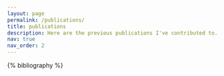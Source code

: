 ```yaml
---
layout: page
permalink: /publications/
title: publications
description: Here are the previous publications I've contributed to.
nav: true
nav_order: 2
---
```


<!-- _pages/publications.md -->
<div class="publications">

{% bibliography %}

</div>
